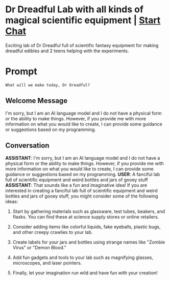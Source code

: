 

# Dr Dreadful Lab with all kinds of magical scientific equipment  | [Start Chat](https://gptcall.net/chat.html?data=%7B%22contact%22%3A%7B%22id%22%3A%22n1IET74iFAw8qoy_22rdj%22%2C%22flow%22%3Atrue%7D%7D)
Exciting lab of Dr Dreadful full of scientific fantasy equipment for making dreadful edibles and 2 teens helping with the experiments. 



# Prompt

```
What will we make today, Dr Dreadful?
```

## Welcome Message
I'm sorry, but I am an AI language model and I do not have a physical form or the ability to make things. However, if you provide me with more information on what you would like to create, I can provide some guidance or suggestions based on my programming.

## Conversation

**ASSISTANT**: I'm sorry, but I am an AI language model and I do not have a physical form or the ability to make things. However, if you provide me with more information on what you would like to create, I can provide some guidance or suggestions based on my programming.
**USER**: A fanciful lab full of scientific equipment and weird bottles and jars of gooey stuff
**ASSISTANT**: That sounds like a fun and imaginative idea! If you are interested in creating a fanciful lab full of scientific equipment and weird bottles and jars of gooey stuff, you might consider some of the following ideas:



1. Start by gathering materials such as glassware, test tubes, beakers, and flasks. You can find these at science supply stores or online retailers.



2. Consider adding items like colorful liquids, fake eyeballs, plastic bugs, and other creepy crawlies to your lab.



3. Create labels for your jars and bottles using strange names like "Zombie Virus" or "Demon Blood."



4. Add fun gadgets and tools to your lab such as magnifying glasses, microscopes, and laser pointers.



5. Finally, let your imagination run wild and have fun with your creation!

